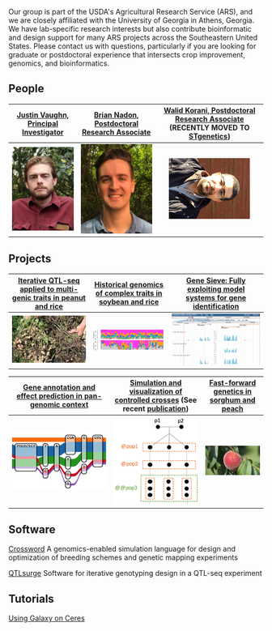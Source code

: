 Our group is part of the USDA's Agricultural Research Service (ARS), and we are closely affiliated with the University of Georgia in Athens, Georgia.  We have lab-specific research interests but also contribute bioinformatic and design support for many ARS projects across the Southeastern United States.  Please contact us with questions, particularly if you are looking for graduate or postdoctoral experience that intersects crop improvement, genomics, and bioinformatics.  

## People

| [Justin Vaughn, Principal Investigator](./pages/jnvBio.md) | [Brian Nadon, Postdoctoral Research Associate](https://twitter.com/briandnadon?lang=en) | [Walid Korani, Postdoctoral Research Associate](https://github.com/w-korani) (RECENTLY MOVED TO [STgenetics](https://www.stgen.com/)) |
| :---: | :---: | :---: |
| ![alt text](./pics/jnvPic1.png "Justin Vaughn") | ![alt text](./pics/IMG_0896_3.png "Brian Nadon") | ![alt text](./pics/walidPic1.png "Walid Korani") |

## Projects

| [Iterative QTL-seq applied to multi-genic traits in peanut and rice](./pages/iQTL.md) | [Historical genomics of complex traits in soybean and rice](./pages/histGenomics.md) | [Gene Sieve: Fully exploiting model systems for gene identification](./pages/leapFrog.md) |
| :---: | :---: | :---: |
| ![alt text](./pics/iQTLPic1.png "White mold") | ![alt text](./pics/histGenPic1.png "Haplotypes through the ages") | ![alt text](./pics/leapFrogPic1.png "Arabidopsis orthologs") |

| [Gene annotation and effect prediction in pan-genomic context](./pages/panGenome.md) | [Simulation and visualization of controlled crosses](./pages/simAndVis.md) (See recent [publication](https://www.nature.com/articles/s41598-018-38348-y)) | [Fast-forward genetics in sorghum and peach](./pages/ffGenetics.md) |
| :---: | :---: | :---: |
| ![alt text](./pics/panGenome.png "Pangenome tube") | ![alt text](./pics/simVis1.png "Biparental cross") | ![alt text](./pics/ffGenePic1.png "Peach Sports") |


## Software

[Crossword](https://github.com/USDA-ARS-GBRU/crossword)
A genomics-enabled simulation language for design and optimization of breeding schemes and genetic mapping experiments

[QTLsurge](https://github.com/USDA-ARS-GBRU/QTLsurge)
Software for iterative genotyping design in a QTL-seq experiment

## Tutorials

[Using Galaxy on Ceres](./pics/galaxyOnCeres.pdf "Galaxy")

